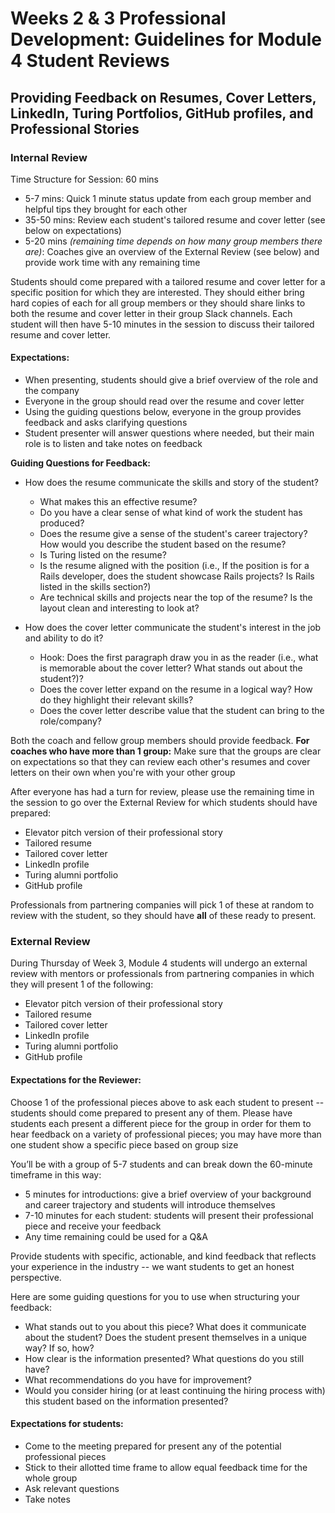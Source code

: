 # Weeks 2 & 3 Professional Development: Guidelines for Module 4 Student Reviews
## Providing Feedback on Resumes, Cover Letters, LinkedIn, Turing Portfolios, GitHub profiles, and Professional Stories

### Internal Review
Time Structure for Session: 60 mins
* 5-7 mins: Quick 1 minute status update from each group member and helpful tips they brought for each other
* 35-50 mins: Review each student's tailored resume and cover letter (see below on expectations)
* 5-20 mins *(remaining time depends on how many group members there are)*: Coaches give an overview of the External Review (see below) and provide work time with any remaining time

Students should come prepared with a tailored resume and cover letter for a specific position for which they are interested. They should either bring hard copies of each for all group members or they should share links to both the resume and cover letter in their group Slack channels. Each student will then have 5-10 minutes in the session to discuss their tailored resume and cover letter. 

#### Expectations:
* When presenting, students should give a brief overview of the role and the company
* Everyone in the group should read over the resume and cover letter
* Using the guiding questions below, everyone in the group provides feedback and asks clarifying questions
* Student presenter will answer questions where needed, but their main role is to listen and take notes on feedback

**Guiding Questions for Feedback:**
* How does the resume communicate the skills and story of the student? 
    * What makes this an effective resume? 
    * Do you have a clear sense of what kind of work the student has produced? 
    * Does the resume give a sense of the student's career trajectory? How would you describe the student based on the resume?
    * Is Turing listed on the resume?
    * Is the resume aligned with the position (i.e., If the position is for a Rails developer, does the student showcase Rails projects? Is Rails listed in the skills section?)
    * Are technical skills and projects near the top of the resume? Is the layout clean and interesting to look at?
    
* How does the cover letter communicate the student's interest in the job and ability to do it? 
    * Hook: Does the first paragraph draw you in as the reader (i.e., what is memorable about the cover letter? What stands out about the student?)? 
    * Does the cover letter expand on the resume in a logical way? How do they highlight their relevant skills?
    * Does the cover letter describe value that the student can bring to the role/company?
 
Both the coach and fellow group members should provide feedback. **For coaches who have more than 1 group:** Make sure that the groups are clear on expectations so that they can review each other's resumes and cover letters on their own when you're with your other group

After everyone has had a turn for review, please use the remaining time in the session to go over the External Review for which students should have prepared:

* Elevator pitch version of their professional story
* Tailored resume
* Tailored cover letter
* LinkedIn profile
* Turing alumni portfolio
* GitHub profile 

Professionals from partnering companies will pick 1 of these at random to review with the student, so they should have **all** of these ready to present. 

### External Review
During Thursday of Week 3, Module 4 students will undergo an external review with mentors or professionals from partnering companies in which they will present 1 of the following:
* Elevator pitch version of their professional story
* Tailored resume
* Tailored cover letter
* LinkedIn profile
* Turing alumni portfolio
* GitHub profile 

#### Expectations for the Reviewer:
Choose 1 of the professional pieces above to ask each student to present -- students should come prepared to present any of them. Please have students each present a different piece for the group in order for them to hear feedback on a variety of professional pieces; you may have more than one student show a specific piece based on group size

You’ll be with a group of 5-7 students and can break down the 60-minute timeframe in this way:
* 5 minutes for introductions: give a brief overview of your background and career trajectory and students will introduce themselves
* 7-10 minutes for each student: students will present their professional piece and receive your feedback
* Any time remaining could be used for a Q&A

Provide students with specific, actionable, and kind feedback that reflects your experience in the industry -- we want students to get an honest perspective. 

Here are some guiding questions for you to use when structuring your feedback:
* What stands out to you about this piece? What does it communicate about the student? Does the student present themselves in a unique way? If so, how?
* How clear is the information presented? What questions do you still have?
* What recommendations do you have for improvement?
* Would you consider hiring (or at least continuing the hiring process with) this student based on the information presented?

#### Expectations for students: 
* Come to the meeting prepared for present any of the potential professional pieces
* Stick to their allotted time frame to allow equal feedback time for the whole group
* Ask relevant questions
* Take notes
